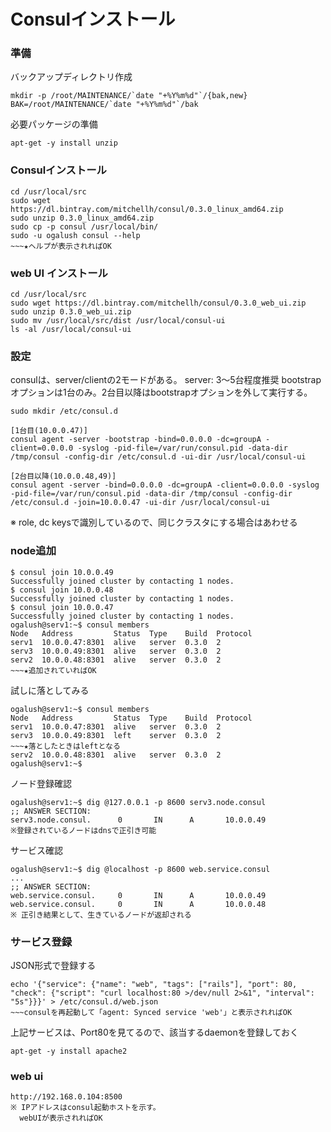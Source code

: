 <!--
************************************************************
Consulインストール
参照元: http://www.consul.io/intro/getting-started/install.html
Copyright (c) Takehiko OGASAWARA 2014 All Rights Reserved.
************************************************************
-->

# Consulインストール

### 準備
バックアップディレクトリ作成
```
mkdir -p /root/MAINTENANCE/`date "+%Y%m%d"`/{bak,new}
BAK=/root/MAINTENANCE/`date "+%Y%m%d"`/bak
```

必要パッケージの準備
```
apt-get -y install unzip
```

### Consulインストール
```
cd /usr/local/src
sudo wget https://dl.bintray.com/mitchellh/consul/0.3.0_linux_amd64.zip
sudo unzip 0.3.0_linux_amd64.zip
sudo cp -p consul /usr/local/bin/
sudo -u ogalush consul --help
~~~★ヘルプが表示されればOK
```

### web UI インストール
```
cd /usr/local/src
sudo wget https://dl.bintray.com/mitchellh/consul/0.3.0_web_ui.zip
sudo unzip 0.3.0_web_ui.zip
sudo mv /usr/local/src/dist /usr/local/consul-ui
ls -al /usr/local/consul-ui
```

### 設定
consulは、server/clientの2モードがある。
server: 3〜5台程度推奨
bootstrapオプションは1台のみ。2台目以降はbootstrapオプションを外して実行する。
```
sudo mkdir /etc/consul.d

[1台目(10.0.0.47)]
consul agent -server -bootstrap -bind=0.0.0.0 -dc=groupA -client=0.0.0.0 -syslog -pid-file=/var/run/consul.pid -data-dir /tmp/consul -config-dir /etc/consul.d -ui-dir /usr/local/consul-ui

[2台目以降(10.0.0.48,49)]
consul agent -server -bind=0.0.0.0 -dc=groupA -client=0.0.0.0 -syslog -pid-file=/var/run/consul.pid -data-dir /tmp/consul -config-dir /etc/consul.d -join=10.0.0.47 -ui-dir /usr/local/consul-ui
```
※ role, dc keysで識別しているので、同じクラスタにする場合はあわせる

### node追加
```
$ consul join 10.0.0.49
Successfully joined cluster by contacting 1 nodes.
$ consul join 10.0.0.48
Successfully joined cluster by contacting 1 nodes.
$ consul join 10.0.0.47
Successfully joined cluster by contacting 1 nodes.
ogalush@serv1:~$ consul members
Node   Address         Status  Type    Build  Protocol
serv1  10.0.0.47:8301  alive   server  0.3.0  2
serv3  10.0.0.49:8301  alive   server  0.3.0  2
serv2  10.0.0.48:8301  alive   server  0.3.0  2
~~~★追加されていればOK
```

試しに落としてみる
```
ogalush@serv1:~$ consul members
Node   Address         Status  Type    Build  Protocol
serv1  10.0.0.47:8301  alive   server  0.3.0  2
serv3  10.0.0.49:8301  left    server  0.3.0  2
~~~★落としたときはleftとなる
serv2  10.0.0.48:8301  alive   server  0.3.0  2
ogalush@serv1:~$ 
```

ノード登録確認
```
ogalush@serv1:~$ dig @127.0.0.1 -p 8600 serv3.node.consul
;; ANSWER SECTION:
serv3.node.consul.      0       IN      A       10.0.0.49
※登録されているノードはdnsで正引き可能
```

サービス確認
```
ogalush@serv1:~$ dig @localhost -p 8600 web.service.consul
...
;; ANSWER SECTION:
web.service.consul.     0       IN      A       10.0.0.49
web.service.consul.     0       IN      A       10.0.0.48
※ 正引き結果として、生きているノードが返却される
```


### サービス登録
JSON形式で登録する
```
echo '{"service": {"name": "web", "tags": ["rails"], "port": 80, "check": {"script": "curl localhost:80 >/dev/null 2>&1", "interval": "5s"}}}' > /etc/consul.d/web.json
~~~consulを再起動して「agent: Synced service 'web'」と表示されればOK
```
上記サービスは、Port80を見てるので、該当するdaemonを登録しておく
```
apt-get -y install apache2
```

### web ui
```
http://192.168.0.104:8500
※ IPアドレスはconsul起動ホストを示す。
  webUIが表示されればOK
```
